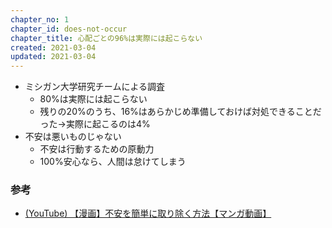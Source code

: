```yaml
---
chapter_no: 1
chapter_id: does-not-occur
chapter_title: 心配ごとの96%は実際には起こらない
created: 2021-03-04
updated: 2021-03-04
---
```

- ミシガン大学研究チームによる調査
  - 80%は実際には起こらない
  - 残りの20%のうち、16%はあらかじめ準備しておけば対処できることだった→実際に起こるのは4%
- 不安は悪いものじゃない
  - 不安は行動するための原動力
  - 100%安心なら、人間は怠けてしまう

### 参考
- [(YouTube) 【漫画】不安を簡単に取り除く方法【マンガ動画】](https://www.youtube.com/watch?v=9vOKx2250QE)
